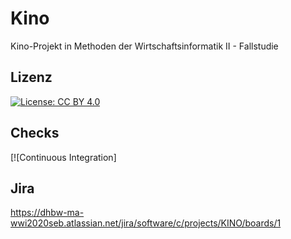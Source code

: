 # Kino
Kino-Projekt in Methoden der Wirtschaftsinformatik II - Fallstudie

## Lizenz
[![License: CC BY 4.0](https://img.shields.io/badge/License-CC%20BY%204.0-lightgrey.svg)](https://creativecommons.org/licenses/by/4.0/)

## Checks
[![Continuous Integration]

## Jira
https://dhbw-ma-wwi2020seb.atlassian.net/jira/software/c/projects/KINO/boards/1
